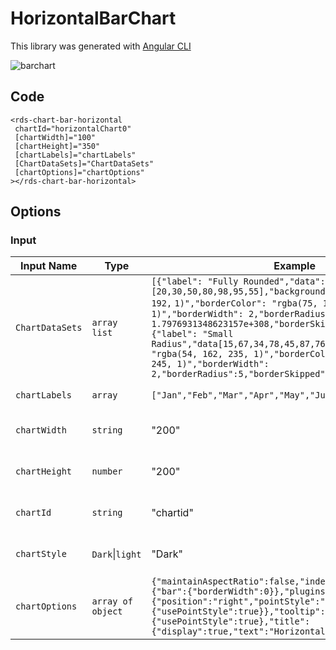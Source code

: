 # HorizontalBarChart

This library was generated with [Angular CLI](https://github.com/angular/angular-cli)

<p align="left">
<img src="../../assets/barchart.png" alt="barchart"/>
<p/>

## Code


`<rds-chart-bar-horizontal`  
 ` chartId="horizontalChart0"`  
 ` [chartWidth]="100"`  
 ` [chartHeight]="350"`  
 ` [chartLabels]="chartLabels"`  
 ` [ChartDataSets]="ChartDataSets"`  
 ` [chartOptions]="chartOptions"`  
`></rds-chart-bar-horizontal> `  

## Options
### Input
<!-- prettier-ignore -->
| Input Name                  | Type                             |Example| Description                                                                  |
| --------------------------- | -------------------------------- |------------| ---------------------------------------------------------------------------- |
| `ChartDataSets`             | `array list`        |`[{"label": "Fully Rounded","data": [20,30,50,80,98,95,55],"backgroundColor": "rgba(75, 192, 192,` `1)","borderColor": "rgba(75, 192, 192, 1)","borderWidth": 2,"borderRadius": 1.7976931348623157e+308,"borderSkipped": false},{"label": "Small` `Radius","data[15,67,34,78,45,87,76],"backgroundColor": "rgba(54, 162, 235, 1)","borderColor": "rgba(54, 162, 245, 1)","borderWidth":` `2,"borderRadius":5,"borderSkipped": false}]`|Data set of the area chart`
| `chartLabels`               | `array`                          | `["Jan","Feb","Mar","Apr","May","June","July"]`|Specify chart labels|
| `chartWidth`                |  `string`                       | "200"|Specify the width of the chart|
| `chartHeight`                |  `number`                       | "200"|Specify the width of the chart|
| `chartId`                |  `string`                       | "chartid"|Specify the ID of the chart|
| `chartStyle`                |  `Dark`\|`light`                       | "Dark"|Specify the style of the chart|
| `chartOptions`                |  `array of object`                       | `{"maintainAspectRatio":false,"indexAxis":"y","elements":{"bar":{"borderWidth":0}},"plugins":{"legend":{"position":"right","pointStyle":"line","labels":{"usePointStyle":true}},"tooltip":{"usePointStyle":true},"title":{"display":true,"text":"Horizontal Bar Chart"}}}`|Specify the various options of the chart|

